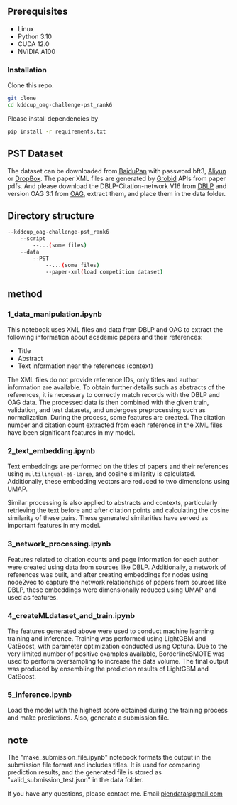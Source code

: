 
## Prerequisites
- Linux
- Python 3.10
- CUDA 12.0
- NVIDIA A100

### Installation

Clone this repo.

```bash
git clone 
cd kddcup_oag-challenge-pst_rank6
```

Please install dependencies by

```bash
pip install -r requirements.txt
```

## PST Dataset
The dataset can be downloaded from [BaiduPan](https://pan.baidu.com/s/1I_HZXBx7U0UsRHJL5JJagw?pwd=bft3) with password bft3, [Aliyun](https://open-data-set.oss-cn-beijing.aliyuncs.com/oag-benchmark/kddcup-2024/PST/PST.zip) or [DropBox](https://www.dropbox.com/scl/fi/namx1n55xzqil4zbkd5sv/PST.zip?rlkey=impcbm2acqmqhurv2oj0xxysx&dl=1).
The paper XML files are generated by [Grobid](https://grobid.readthedocs.io/en/latest/Introduction/) APIs from paper pdfs.
And please download the DBLP-Citation-network V16 from [DBLP](https://open.aminer.cn/open/article?id=655db2202ab17a072284bc0c) and version OAG 3.1 from [OAG](https://open.aminer.cn/open/article?id=5965cf249ed5db41ed4f52bf), extract them, and place them in the data folder.


## Directory structure
```bash
--kddcup_oag-challenge-pst_rank6
	--script
		--...(some files)
	--data
    	--PST
    		--...(some files)
    		--paper-xml(load competition dataset)
```

## method
### 1_data_manipulation.ipynb
This notebook uses XML files and data from DBLP and OAG to extract the following information about academic papers and their references:

- Title
- Abstract
- Text information near the references (context)

The XML files do not provide reference IDs, only titles and author information are available. To obtain further details such as abstracts of the references, it is necessary to correctly match records with the DBLP and OAG data.
The processed data is then combined with the given train, validation, and test datasets, and undergoes preprocessing such as normalization.
During the process, some features are created. The citation number and citation count extracted from each reference in the XML files have been significant features in my model.

### 2_text_embedding.ipynb
Text embeddings are performed on the titles of papers and their references using `multilingual-e5-large`, and cosine similarity is calculated. Additionally, these embedding vectors are reduced to two dimensions using UMAP.

Similar processing is also applied to abstracts and contexts, particularly retrieving the text before and after citation points and calculating the cosine similarity of these pairs. These generated similarities have served as important features in my model.

### 3_network_processing.ipynb
Features related to citation counts and page information for each author were created using data from sources like DBLP. Additionally, a network of references was built, and after creating embeddings for nodes using node2vec to capture the network relationships of papers from sources like DBLP, these embeddings were dimensionally reduced using UMAP and used as features.

### 4_createMLdataset_and_train.ipynb
The features generated above were used to conduct machine learning training and inference. Training was performed using LightGBM and CatBoost, with parameter optimization conducted using Optuna. Due to the very limited number of positive examples available, BorderlineSMOTE was used to perform oversampling to increase the data volume. The final output was produced by ensembling the prediction results of LightGBM and CatBoost.

### 5_inference.ipynb
Load the model with the highest score obtained during the training process and make predictions. Also, generate a submission file.

## note
The "make_submission_file.ipynb" notebook formats the output in the submission file format and includes titles. It is used for comparing prediction results, and the generated file is stored as "valid_submission_test.json" in the data folder.

If you have any questions, please contact me. Email:piendata@gmail.com